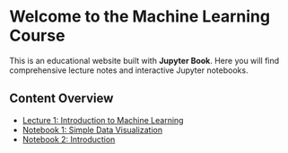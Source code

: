 # Welcome to the Machine Learning Course

This is an educational website built with **Jupyter Book**.
Here you will find comprehensive lecture notes and interactive Jupyter notebooks.

## Content Overview

- [Lecture 1: Introduction to Machine Learning](lecture1.md)
- [Notebook 1: Simple Data Visualization](notebook1.ipynb)
- [Notebook 2: Introduction](notebook2.ipynb)